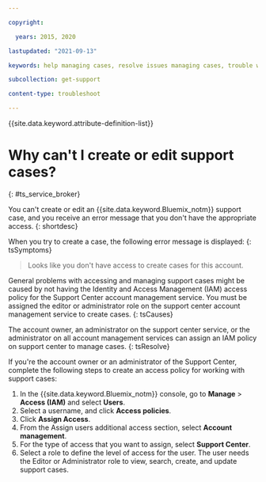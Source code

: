 ```yaml
---

copyright:

  years: 2015, 2020

lastupdated: "2021-09-13"

keywords: help managing cases, resolve issues managing cases, trouble working with cases, support center, help support center, resolve issues support center, help getting support, help support

subcollection: get-support

content-type: troubleshoot

---
```


{{site.data.keyword.attribute-definition-list}}

# Why can't I create or edit support cases?
{: #ts_service_broker}

You can't create or edit an {{site.data.keyword.Bluemix_notm}} support case, and you receive an error message that you don't have the appropriate access.
{: shortdesc}

When you try to create a case, the following error message is displayed:
{: tsSymptoms}

> Looks like you don't have access to create cases for this account.

General problems with accessing and managing support cases might be caused by
not having the Identity and Access Management (IAM) access policy for the Support Center account management service. You must be assigned the editor or administrator role on the support center account management service to create cases.
{: tsCauses}

The account owner, an administrator on the support center service, or the administrator on all account management services can assign an IAM policy on support center to manage cases.
{: tsResolve}

If you're the account owner or an administrator of the Support Center, complete the following steps to create an access policy for working with support cases:

1. In the {{site.data.keyword.Bluemix_notm}} console, go to **Manage** > **Access (IAM)** and select **Users**.
1. Select a username, and click **Access policies**.
1. Click **Assign Access**.
1. From the Assign users additional access section, select **Account management**.
1. For the type of access that you want to assign, select **Support Center**.
1. Select a role to define the level of access for the user. The user needs the Editor or Administrator role to view, search, create, and update support cases.
